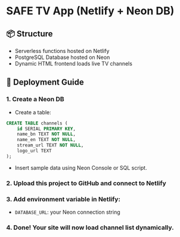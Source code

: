 
# SAFE TV App (Netlify + Neon DB)

## 📦 Structure
- Serverless functions hosted on Netlify
- PostgreSQL Database hosted on Neon
- Dynamic HTML frontend loads live TV channels

## 🚀 Deployment Guide

### 1. Create a Neon DB
- Create a table:
```sql
CREATE TABLE channels (
    id SERIAL PRIMARY KEY,
    name_bn TEXT NOT NULL,
    name_en TEXT NOT NULL,
    stream_url TEXT NOT NULL,
    logo_url TEXT
);
```

- Insert sample data using Neon Console or SQL script.

### 2. Upload this project to GitHub and connect to Netlify

### 3. Add environment variable in Netlify:
- `DATABASE_URL`: your Neon connection string

### 4. Done! Your site will now load channel list dynamically.
